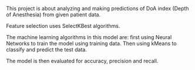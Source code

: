This project is about analyzing and making predictions of DoA index (Depth of Anesthesia)
from given patient data.

Feature selection uses SelectKBest algorithms.

The machine learning algorithms in this model are: first using Neural Networks to train the
model using training data. Then using kMeans to classify and predict the test data.

The model is then evaluated for accuracy, precision and recall.
